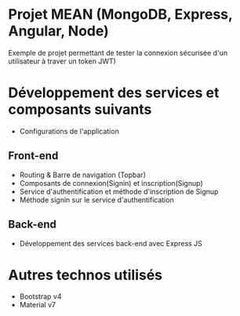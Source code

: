 # Projet MEAN (MongoDB, Express, Angular, Node)

Exemple de projet permettant de tester la connexion sécurisée d'un utilisateur
à traver un token JWT)

# Développement des services et composants suivants

- Configurations de l'application

## Front-end

- Routing & Barre de navigation (Topbar)
- Composants de connexion(Signin) et inscription(Signup)
- Service d'authentification et méthode d'inscription de Signup
- Méthode signin sur le service d'authentification

## Back-end

- Développement des services back-end avec Express JS

# Autres technos utilisés

- Bootstrap v4
- Material v7
